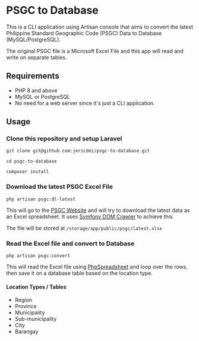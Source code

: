 # PSGC to Database

This is a CLI application using Artisan console that aims to convert the latest Philippine Standard Geographic Code (PSGC) Data to Database (MySQL/PostgreSQL).

The original PSGC file is a Microsoft Excel File and this app will read and write on separate tables.

## Requirements

-   PHP 8 and above
-   MySQL or PostgreSQL
-   No need for a web server since it's just a CLI application.

## Usage

### Clone this repository and setup Laravel

```
git clone git@github.com:jericdei/psgc-to-database.git

cd psgc-to-database

composer install
```

### Download the latest PSGC Excel File

```
php artisan psgc:dl-latest
```

This will go to the [PSGC Website](https://psa.gov.ph/classification/psgc) and will try to download the latest data as an Excel spreadsheet. It uses [Symfony DOM Crawler](https://github.com/symfony/dom-crawler) to achieve this.

The file will be stored at `/storage/app/public/psgc/latest.xlsx`

### Read the Excel file and convert to Database

```
php artisan psgc:convert
```

This will read the Excel file using [PhpSpreadsheet](https://github.com/PHPOffice/PhpSpreadsheet) and loop over the rows, then save it on a database table based on the location type.

#### Location Types / Tables

-   Region
-   Province
-   Municipality
-   Sub-municipality
-   City
-   Barangay
